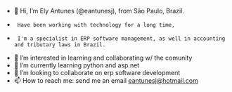 - 👋 Hi, I’m Ely Antunes (@eantunesj), from São Paulo, Brazil. 
-      Have been working with technology for a long time, 
-      I'm a specialist in ERP software management, as well in accounting and tributary laws in Brazil.
- 👀 I’m interested in learning and collaborating w/ the comunity
- 🌱 I’m currently learning python and asp.net 
- 💞️ I’m looking to collaborate on erp software development
- 📫 How to reach me: send me an email eantunesj@hotmail.com
